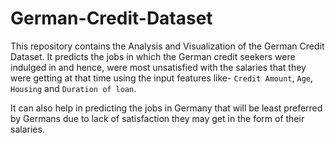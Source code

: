 # German-Credit-Dataset
This repository contains the Analysis and Visualization of the German Credit Dataset. It predicts the jobs in which the German credit seekers were indulged in and hence, were most unsatisfied with the salaries that they were getting at that time using the input features like- `Credit Amount`, `Age`, `Housing` and `Duration of loan`.

It can also help in predicting the jobs in Germany that will be least preferred by Germans due to lack of satisfaction they may get in the form of their salaries.
